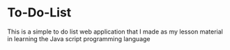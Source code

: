 # To-Do-List
This is a simple to do list web application that I made as my lesson material in learning the Java script programming language
